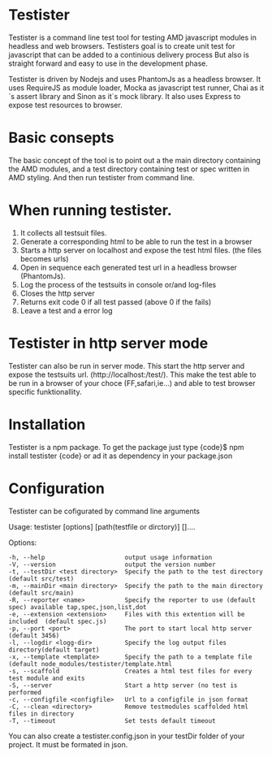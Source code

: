 Testister
==

Testister is a command line test tool for testing AMD javascript modules in headless and web browsers. 
Testisters goal is to create unit test for javascript that can be added to a continious delivery process
But also is straight forward and easy to use in the development phase. 

Testister is driven by Nodejs and uses PhantomJs as a headless browser. It uses RequireJS as module loader, Mocka 
as javascript test runner, Chai as it´s assert library and Sinon as it´s mock library. It also uses Express to expose
test resources to browser.

Basic consepts
==
The basic concept of the tool is to point out a the main directory containing the AMD modules, and a test directory
containing test or spec written in AMD styling. And then run testister from command line. 

When running testister.
==
1. It collects all testsuit files.
2. Generate a corresponding html to be able to run the test in a browser
3. Starts a http server on localhost and expose the test html files. (the files becomes urls)
4. Open in sequence each generated test url in a headless browser (PhantomJs). 
5. Log the process of the testsuits in console or/and log-files
7. Closes the http server
6. Returns exit code 0 if all test passed (above 0 if the fails)
7. Leave a test and a error log

Testister in http server mode
==
Testister can also be run in server mode. This start the http server and expose the
testsuits url. (http://localhost:<port>/test/). This make the test able to be run in 
a browser of your choce (FF,safari,ie...) and able to test browser specific funktionallity.


Installation
==
Testister is a npm package. To get the package just type {code}$ npm install testister {code} 
or ad it as dependency in your package.json 

Configuration
==
Testister can be cofigurated by command line arguments 

  Usage: testister [options] [path(testfile or dirctory)] []....

  Options:

    -h, --help                      output usage information
    -V, --version                   output the version number
    -t, --testDir <test directory>  Specify the path to the test directory (default src/test)
    -m, --mainDir <main directory>  Specify the path to the main directory (default src/main)
    -R, --reporter <name>           Specify the reporter to use (default spec) available tap,spec,json,list,dot
    -e, --extension <extension>     Files with this extention will be included  (default spec.js)
    -p, --port <port>               The port to start local http server (default 3456)
    -l, --logdir <logg-dir>         Specify the log output files directory(default target) 
    -x, --template <template>       Specify the path to a template file (default node_modules/testister/template.html
    -s, --scaffold                  Creates a html test files for every test module and exits
    -S, --server                    Start a http server (no test is performed
    -c, --configfile <configfile>   Url to a configfile in json format
    -C, --clean <directory>         Remove testmodules scaffolded html files in directory
    -T, --timeout                   Set tests default timeout

You can also create a testister.config.json in your testDir folder of your project. It must be formated in json.
